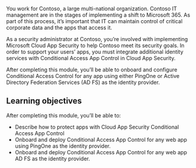 You work for Contoso, a large multi-national organization. Contoso IT management are in the stages of implementing a shift to Microsoft 365. As part of this process, it’s important that IT can maintain control of critical corporate data and the apps that access it. 

As a security administrator at Contoso, you’re involved with implementing Microsoft Cloud App Security to help Contoso meet its security goals. In order to support your users’ apps, you must integrate additional identity services with Conditional Access App Control in Cloud App Security. 

After completing this module, you’ll be able to onboard and configure Conditional Access Control for any app using either PingOne or Active Directory Federation Services (AD FS) as the identity provider.

## Learning objectives

After completing this module, you’ll be able to:

- Describe how to protect apps with Cloud App Security Conditional Access App Control
- Onboard and deploy Conditional Access App Control for any web app using PingOne as the identity provider.
- Onboard and deploy Conditional Access App Control for any web app AD FS as the identity provider.
